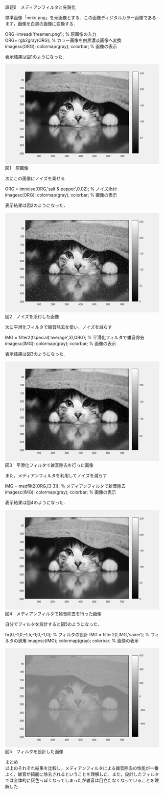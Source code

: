 課題9　メディアンフィルタと先鋭化

標準画像「neko.png」を元画像とする．この画像ディジタルカラー画像である.  
まず，画像を白黒の画像に変換する．

ORG=imread('freemen.png'); % 原画像の入力  
ORG= rgb2gray(ORG); % カラー画像を白黒濃淡画像へ変換  
imagesc(ORG); colormap(gray); colorbar; % 画像の表示

表示結果は図1のようになった．


![原画像](https://github.com/inagaki-toshihiro/report/blob/master/image/kadai9-1.png)  
図1　原画像

次にこの画像にノイズを乗せる

ORG = imnoise(ORG,'salt & pepper',0.02); % ノイズ添付  
imagesc(ORG); colormap(gray); colorbar; % 画像の表示

表示結果は図2のようになった．


![原画像](https://github.com/inagaki-toshihiro/report/blob/master/image/kadai9-2.png)  
図2　ノイズを添付した画像

次に平滑化フィルタで雑音除去を使い，ノイズを減らす  

IMG = filter2(fspecial('average',3),ORG); % 平滑化フィルタで雑音除去  
imagesc(IMG); colormap(gray); colorbar; % 画像の表示

表示結果は図3のようになった.


![原画像](https://github.com/inagaki-toshihiro/report/blob/master/image/kadai9-3.png)  
図3　平滑化フィルタで雑音除去を行った画像

また，メディアンフィルタを利用してノイズを減らす

IMG = medfilt2(ORG,[3 3]); % メディアンフィルタで雑音除去  
imagesc(IMG); colormap(gray); colorbar; % 画像の表示

表示結果は図4のようになった.


![原画像](https://github.com/inagaki-toshihiro/report/blob/master/image/kadai9-4.png)  
図4　メディアンフィルタで雑音除去を行った画像

自分でフィルタを設計すると図5のようになった．

f=[0,-1,0;-1,5,-1;0,-1,0]; % フィルタの設計
IMG = filter2(f,IMG,'same'); % フィルタの適用
imagesc(IMG); colormap(gray); colorbar; % 画像の表示


![原画像](https://github.com/inagaki-toshihiro/report/blob/master/image/kadai9-5.png)  
図5　フィルタを設計した画像

まとめ  
以上のそれぞれ結果を比較し，メディアンフィルタによる雑音除去の性能が一番よく，雑音が綺麗に除去されるということを理解した．また，設計したフィルタでは全体的に灰色っぽくなってしまったが雑音は目立たなくなっていることを理解した．
